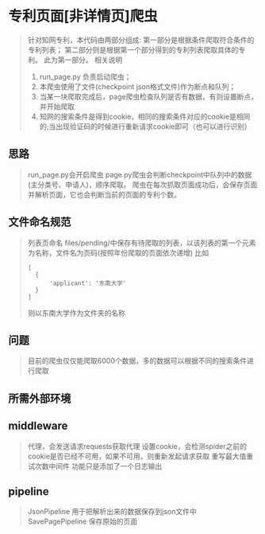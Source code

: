 # 专利页面[非详情页]爬虫
>针对知网专利，本代码由两部分组成:
>第一部分是根据条件爬取符合条件的专利列表；
>第二部分则是根据第一个部分得到的专利列表爬取具体的专利。
>此为第一部分。
>相关说明<br>
>1. run_page.py 负责启动爬虫；
>2. 本爬虫使用了文件(checkpoint json格式文件)作为断点和队列；
>3. 当某一块爬取完成后，page爬虫检查队列是否有数据，有则设置断点，并开始爬取
>5. 知网的搜索条件是得到cookie，相同的搜索条件对应的cookie是相同的;当出现验证码的时候进行重新请求cookie即可（也可以进行识别）
## 思路
>run_page.py会开启爬虫
>page.py爬虫会判断checkpoint中队列中的数据(主分类号、申请人)，顺序爬取。
>爬虫在每次抓取页面成功后，会保存页面并解析页面，它也会判断当前的页面的专利个数。
## 文件命名规范
>列表页命名 files/pending/中保存有待爬取的列表，以该列表的第一个元素为名称，文件名为页码(按照年份爬取的页面依次递增)
>比如
>```
>[
>   {
>       'applicant': '东南大学'
>   }
>]
>```
>则以东南大学作为文件夹的名称
## 问题
>目前的爬虫仅仅能爬取6000个数据，多的数据可以根据不同的搜索条件进行爬取
## 所需外部环境
## middleware
> 代理，会发送请求requests获取代理
> 设置cookie，会检测spider之前的cookie是否已经不可用，如果不可用，则重新发起请求获取
> 重写最大值重试次数中间件 功能只是添加了一个日志输出
## pipeline
> JsonPipeline 用于把解析出来的数据保存到json文件中<br>
> SavePagePipeline 保存原始的页面
